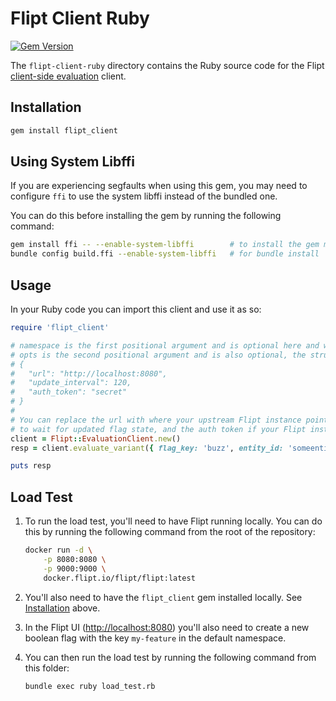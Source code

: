 # Flipt Client Ruby

[![Gem Version](https://badge.fury.io/rb/flipt_client.svg)](https://badge.fury.io/rb/flipt_client)

The `flipt-client-ruby` directory contains the Ruby source code for the Flipt [client-side evaluation](https://www.flipt.io/docs/integration/client) client.

## Installation

```bash
gem install flipt_client
```

## Using System Libffi

If you are experiencing segfaults when using this gem, you may need to configure `ffi` to use the system libffi instead of the bundled one.

You can do this before installing the gem by running the following command:

```bash
gem install ffi -- --enable-system-libffi        # to install the gem manually
bundle config build.ffi --enable-system-libffi   # for bundle install
```

## Usage

In your Ruby code you can import this client and use it as so:

```ruby
require 'flipt_client'

# namespace is the first positional argument and is optional here and will have a value of "default" if not specified.
# opts is the second positional argument and is also optional, the structure is:
# {
#   "url": "http://localhost:8080",
#   "update_interval": 120,
#   "auth_token": "secret"
# }
# 
# You can replace the url with where your upstream Flipt instance points to, the update interval for how long you are willing
# to wait for updated flag state, and the auth token if your Flipt instance requires it.
client = Flipt::EvaluationClient.new()
resp = client.evaluate_variant({ flag_key: 'buzz', entity_id: 'someentity', context: { fizz: 'buzz' } })

puts resp
```

## Load Test

1. To run the load test, you'll need to have Flipt running locally. You can do this by running the following command from the root of the repository:

    ```bash
    docker run -d \
        -p 8080:8080 \
        -p 9000:9000 \
        docker.flipt.io/flipt/flipt:latest
    ```

2. You'll also need to have the `flipt_client` gem installed locally. See [Installation](#installation) above.
3. In the Flipt UI (<http://localhost:8080>) you'll also need to create a new boolean flag with the key `my-feature` in the default namespace.
4. You can then run the load test by running the following command from this folder:

    ```bash
    bundle exec ruby load_test.rb
    ```
